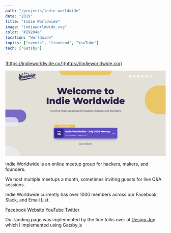 ```yaml
---
path: "/projects/indie-worldwide"
date: "2019"
title: "Indie Worldwide"
image: "indieworldwide.svg"
color: "#29204e"
location: "Worldwide"
topics: ["events", "frontend", "YouTube"]
tech: ["Gatsby"]
---
```


[https://indieworldwide.co/](https://indieworldwide.co/)

![Homepage Screenshot](/images/indieworldwide/homepage.png "Indie Worldwide Homepage")


Indie Worldwide is an online meetup group for hackers, makers, and founders.

We host multiple meetups a month, sometimes inviting guests for live Q&A sessions.

Indie Worldwide currently has over 1000 members across our Facebook, Slack, and Email List.

[Facebook](https://www.facebook.com/groups/indie.worldwide/)
[Website](https://indieworldwide.co/)
[YouTube](https://www.youtube.com/channel/UCMps9pFrqetqXMCEZqkiQ-g/)
[Twitter](https://twitter.com/indie_worldwide)

Our landing page was implemented by the fine folks over at [Design Joy](https://www.designjoy.co/) which I implemented using Gatsby.js
